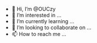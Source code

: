 - 👋 Hi, I’m @OUCzy
- 👀 I’m interested in ...
- 🌱 I’m currently learning ...
- 💞️ I’m looking to collaborate on ...
- 📫 How to reach me ...

<!---
OUCzy/OUCzy is a ✨ special ✨ repository because its `README.md` (this file) appears on your GitHub profile.
You can click the Preview link to take a look at your changes.
--->
